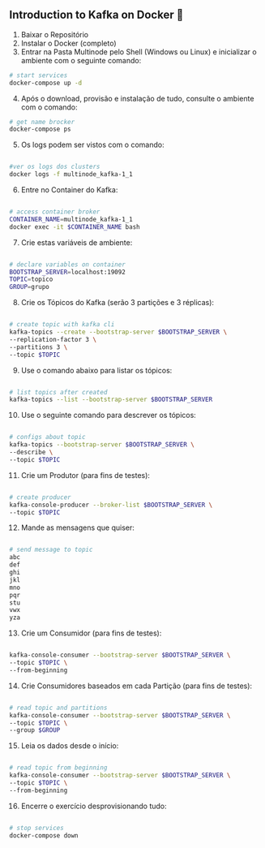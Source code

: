 ## Introduction to Kafka on Docker :whale:

1) Baixar o Repositório
2) Instalar o Docker (completo)
3) Entrar na Pasta Multinode pelo Shell (Windows ou Linux) e inicializar o ambiente com o seguinte comando:

```sh
# start services
docker-compose up -d
```

4) Após o download, provisão e instalação de tudo, consulte o ambiente com o comando:

```sh
# get name brocker
docker-compose ps

```

5) Os logs podem ser vistos com o comando:

```sh

#ver os logs dos clusters
docker logs -f multinode_kafka-1_1

```

6) Entre no Container do Kafka:

```sh

# access container broker
CONTAINER_NAME=multinode_kafka-1_1
docker exec -it $CONTAINER_NAME bash

```

7) Crie estas variáveis de ambiente:

```sh

# declare variables on container
BOOTSTRAP_SERVER=localhost:19092
TOPIC=topico
GROUP=grupo

```

8) Crie os Tópicos do Kafka (serão 3 partições e 3 réplicas):

```sh

# create topic with kafka cli
kafka-topics --create --bootstrap-server $BOOTSTRAP_SERVER \
--replication-factor 3 \
--partitions 3 \
--topic $TOPIC

```

9) Use o comando abaixo para listar os tópicos:

```sh

# list topics after created
kafka-topics --list --bootstrap-server $BOOTSTRAP_SERVER

```

10) Use o seguinte comando para descrever os tópicos:

```sh

# configs about topic
kafka-topics --bootstrap-server $BOOTSTRAP_SERVER \
--describe \
--topic $TOPIC

```

11) Crie um Produtor (para fins de testes):

```sh

# create producer
kafka-console-producer --broker-list $BOOTSTRAP_SERVER \
--topic $TOPIC

```

12) Mande as mensagens que quiser:

```sh

# send message to topic
abc
def
ghi
jkl
mno
pqr
stu
vwx
yza

```

13) Crie um Consumidor (para fins de testes):

```sh

kafka-console-consumer --bootstrap-server $BOOTSTRAP_SERVER \
--topic $TOPIC \
--from-beginning

```

14) Crie Consumidores baseados em cada Partição (para fins de testes):

```sh

# read topic and partitions
kafka-console-consumer --bootstrap-server $BOOTSTRAP_SERVER \
--topic $TOPIC \
--group $GROUP

```

15) Leia os dados desde o início:

```sh

# read topic from beginning
kafka-console-consumer --bootstrap-server $BOOTSTRAP_SERVER \
--topic $TOPIC \
--from-beginning

```

16) Encerre o exercício desprovisionando tudo:

```sh

# stop services
docker-compose down
```
